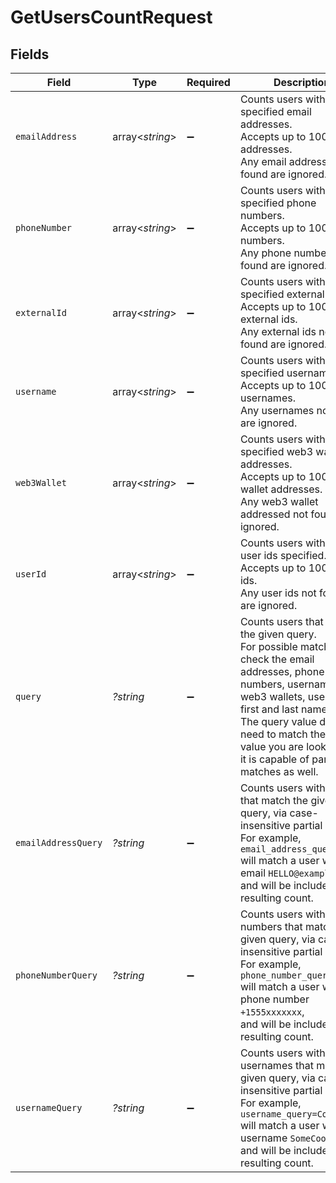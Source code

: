 # GetUsersCountRequest


## Fields

| Field                                                                                                                                                                                                                                                                                     | Type                                                                                                                                                                                                                                                                                      | Required                                                                                                                                                                                                                                                                                  | Description                                                                                                                                                                                                                                                                               |
| ----------------------------------------------------------------------------------------------------------------------------------------------------------------------------------------------------------------------------------------------------------------------------------------- | ----------------------------------------------------------------------------------------------------------------------------------------------------------------------------------------------------------------------------------------------------------------------------------------- | ----------------------------------------------------------------------------------------------------------------------------------------------------------------------------------------------------------------------------------------------------------------------------------------- | ----------------------------------------------------------------------------------------------------------------------------------------------------------------------------------------------------------------------------------------------------------------------------------------- |
| `emailAddress`                                                                                                                                                                                                                                                                            | array<*string*>                                                                                                                                                                                                                                                                           | :heavy_minus_sign:                                                                                                                                                                                                                                                                        | Counts users with the specified email addresses.<br/>Accepts up to 100 email addresses.<br/>Any email addresses not found are ignored.                                                                                                                                                    |
| `phoneNumber`                                                                                                                                                                                                                                                                             | array<*string*>                                                                                                                                                                                                                                                                           | :heavy_minus_sign:                                                                                                                                                                                                                                                                        | Counts users with the specified phone numbers.<br/>Accepts up to 100 phone numbers.<br/>Any phone numbers not found are ignored.                                                                                                                                                          |
| `externalId`                                                                                                                                                                                                                                                                              | array<*string*>                                                                                                                                                                                                                                                                           | :heavy_minus_sign:                                                                                                                                                                                                                                                                        | Counts users with the specified external ids.<br/>Accepts up to 100 external ids.<br/>Any external ids not found are ignored.                                                                                                                                                             |
| `username`                                                                                                                                                                                                                                                                                | array<*string*>                                                                                                                                                                                                                                                                           | :heavy_minus_sign:                                                                                                                                                                                                                                                                        | Counts users with the specified usernames.<br/>Accepts up to 100 usernames.<br/>Any usernames not found are ignored.                                                                                                                                                                      |
| `web3Wallet`                                                                                                                                                                                                                                                                              | array<*string*>                                                                                                                                                                                                                                                                           | :heavy_minus_sign:                                                                                                                                                                                                                                                                        | Counts users with the specified web3 wallet addresses.<br/>Accepts up to 100 web3 wallet addresses.<br/>Any web3 wallet addressed not found are ignored.                                                                                                                                  |
| `userId`                                                                                                                                                                                                                                                                                  | array<*string*>                                                                                                                                                                                                                                                                           | :heavy_minus_sign:                                                                                                                                                                                                                                                                        | Counts users with the user ids specified.<br/>Accepts up to 100 user ids.<br/>Any user ids not found are ignored.                                                                                                                                                                         |
| `query`                                                                                                                                                                                                                                                                                   | *?string*                                                                                                                                                                                                                                                                                 | :heavy_minus_sign:                                                                                                                                                                                                                                                                        | Counts users that match the given query.<br/>For possible matches, we check the email addresses, phone numbers, usernames, web3 wallets, user ids, first and last names.<br/>The query value doesn't need to match the exact value you are looking for, it is capable of partial matches as well. |
| `emailAddressQuery`                                                                                                                                                                                                                                                                       | *?string*                                                                                                                                                                                                                                                                                 | :heavy_minus_sign:                                                                                                                                                                                                                                                                        | Counts users with emails that match the given query, via case-insensitive partial match.<br/>For example, `email_address_query=ello` will match a user with the email `HELLO@example.com`,<br/>and will be included in the resulting count.                                               |
| `phoneNumberQuery`                                                                                                                                                                                                                                                                        | *?string*                                                                                                                                                                                                                                                                                 | :heavy_minus_sign:                                                                                                                                                                                                                                                                        | Counts users with phone numbers that match the given query, via case-insensitive partial match.<br/>For example, `phone_number_query=555` will match a user with the phone number `+1555xxxxxxx`,<br/>and will be included in the resulting count.                                        |
| `usernameQuery`                                                                                                                                                                                                                                                                           | *?string*                                                                                                                                                                                                                                                                                 | :heavy_minus_sign:                                                                                                                                                                                                                                                                        | Counts users with usernames that match the given query, via case-insensitive partial match.<br/>For example, `username_query=CoolUser` will match a user with the username `SomeCoolUser`,<br/>and will be included in the resulting count.                                               |